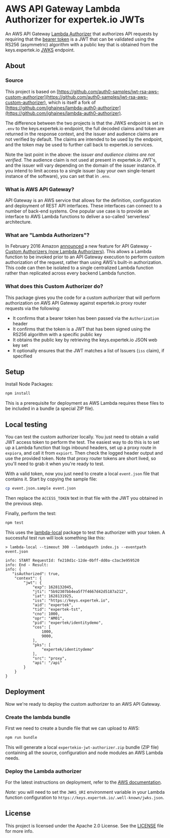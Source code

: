 # AWS API Gateway Lambda Authorizer for expertek.io JWTs

An AWS API Gateway [Lambda Authorizer](https://docs.aws.amazon.com/apigateway/latest/developerguide/apigateway-use-lambda-authorizer.html) that authorizes API requests by requiring
that the [bearer token](https://tools.ietf.org/html/rfc6750) is a JWT that can be validated using the RS256 (asymmetric) algorithm with a public key that is obtained from the keys.expertek.io [JWKS](https://tools.ietf.org/html/rfc7517) endpoint.

## About

### Source

This project is based on [https://github.com/auth0-samples/jwt-rsa-aws-custom-authorizer](https://github.com/auth0-samples/jwt-rsa-aws-custom-authorizer), which is
itself a fork of [https://github.com/jghaines/lambda-auth0-authorizer](https://github.com/jghaines/lambda-auth0-authorizer).

The difference between the two projects is that the JWKS endpoint is set in `.env` to the keys.expertek.io endpoint, the full decoded claims and token are returned
in the response context, and the issuer and audience claims are not verified by default. The claims are intended to be used by the endpoint, and the token may be
used to further call back to expertek.io services.

Note the last point in the above: the _issuer and audience claims are not verified_. The audience claim is not used at present in expertek.io JWT's, and the issuer
will vary depending on the domain of the issuer instance. If you intend to limit access to a single issuer (say your own single-tenant instance of the software),
you can set that in `.env`.

### What is AWS API Gateway?

API Gateway is an AWS service that allows for the definition, configuration and deployment of REST API interfaces.
These interfaces can connect to a number of back-end systems.
One popular use case is to provide an interface to AWS Lambda functions to deliver a so-called 'serverless' architecture.

### What are "Lambda Authorizers"?

In February 2016 Amazon
[announced](https://aws.amazon.com/blogs/compute/introducing-custom-authorizers-in-amazon-api-gateway/)
a new feature for API Gateway -
[Custom Authorizers (now Lambda Authorizers)](https://docs.aws.amazon.com/apigateway/latest/developerguide/apigateway-use-lambda-authorizer.html). This allows a Lambda function to be invoked prior to an API Gateway execution to perform custom authorization of the request, rather than using AWS's built-in authorization. This code can then be isolated to a single centralized Lambda function rather than replicated across every backend Lambda function.

### What does this Custom Authorizer do?

This package gives you the code for a custom authorizer that will perform authorization on AWS API Gateway against expertek.io proxy router requests via the following:

* It confirms that a bearer token has been passed via the `Authorization` header
* It confirms that the token is a JWT that has been signed using the RS256 algorithm with a specific public key
* It obtains the public key by retrieving the keys.expertek.io JSON web key set
* It optionally ensures that the JWT matches a list of Issuers (`iss` claim), if specified

## Setup

Install Node Packages:

```bash
npm install
```

This is a prerequisite for deployment as AWS Lambda requires these files to be included in a bundle (a special ZIP file).

## Local testing

You can test the custom authorizer locally. You just need to obtain a valid JWT access token to perform the test. The easiest way to do this is to set up
a Lambda function that logs inbound headers, set up a proxy route in `expiora`, and call it from `expiort`. Then check the logged header output and use the
provided token. Note that proxy router tokens are short lived, so you'll need to grab it when you're ready to test.

With a valid token, now you just need to create a local `event.json` file that contains it. Start by copying the sample file:

```bash
cp event.json.sample event.json
```

Then replace the `ACCESS_TOKEN` text in that file with the JWT you obtained in the previous step.

Finally, perform the test:

```bash
npm test
```

This uses the [lambda-local](https://www.npmjs.com/package/lambda-local) package to test the authorizer with your token. A successful test run will look something like this:

```
> lambda-local --timeout 300 --lambdapath index.js --eventpath event.json

info: START RequestId: fe210d1c-12de-0bff-dd0a-c3ac3e959520
info: End - Result:
info: {
   "isAuthorized": true,
    "context": {
        "jwt": {
            "exp": 1628132045,
            "jti": "5b92307bb4ea5f7f4667d42d5187a212",
            "iat": 1628131925,
            "iss": "https://keys.expertek.io",
            "aid": "expertek",
            "tid": "expertek-tst",
            "cno": 1000,
            "opr": "AM01",
            "pid": "expertek/identitydemo",
            "cos": [
                1000,
                9000,
            ],
            "pks": [
                "expertek/identitydemo"
            ],
            "src": "proxy",
            "api": "/api"
        }
    }
}
```

## Deployment

Now we're ready to deploy the custom authorizer to an AWS API Gateway.

### Create the lambda bundle

First we need to create a bundle file that we can upload to AWS:

```bash
npm run bundle
```

This will generate a local `expertekio-jwt-authorizer.zip` bundle (ZIP file) containing all the source, configuration and node modules an AWS Lambda needs.

### Deploy the Lambda authorizer

For the latest instructions on deployment, refer to the [AWS documentation](https://docs.aws.amazon.com/apigateway/latest/developerguide/apigateway-use-lambda-authorizer.html).

*Note:* you will need to set the `JWKS_URI` environment variable in your Lambda function configuration to `https://keys.expertek.io/.well-known/jwks.json`.

## License

This project is licensed under the Apache 2.0 License. See the [LICENSE](LICENSE) file for more info.
